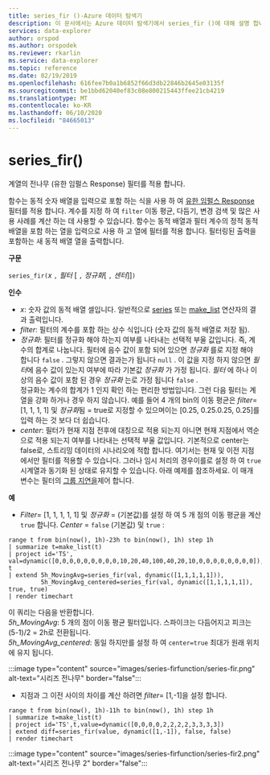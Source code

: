```yaml
---
title: series_fir ()-Azure 데이터 탐색기
description: 이 문서에서는 Azure 데이터 탐색기에서 series_fir ()에 대해 설명 합니다.
services: data-explorer
author: orspod
ms.author: orspodek
ms.reviewer: rkarlin
ms.service: data-explorer
ms.topic: reference
ms.date: 02/19/2019
ms.openlocfilehash: 616fee7b0a1b6852f66d3db22846b2645e03135f
ms.sourcegitcommit: be1bbd62040ef83c08e800215443ffee21cb4219
ms.translationtype: MT
ms.contentlocale: ko-KR
ms.lasthandoff: 06/10/2020
ms.locfileid: "84665013"
---
```

# <a name="series_fir"></a>series_fir()

계열의 전나무 (유한 임펄스 Response) 필터를 적용 합니다.  

함수는 동적 숫자 배열을 입력으로 포함 하는 식을 사용 하 여 [유한 임펄스 Response](https://en.wikipedia.org/wiki/Finite_impulse_response) 필터를 적용 합니다. 계수를 지정 하 여 `filter` 이동 평균, 다듬기, 변경 검색 및 많은 사용 사례를 계산 하는 데 사용할 수 있습니다. 함수는 동적 배열과 필터 계수의 정적 동적 배열을 포함 하는 열을 입력으로 사용 하 고 열에 필터를 적용 합니다. 필터링된 출력을 포함하는 새 동적 배열 열을 출력합니다.  

**구문**

`series_fir(`*x* `,` *필터* [ `,` *정규화*[ `,` *센터*]]`)`

**인수**

* *x*: 숫자 값의 동적 배열 셀입니다. 일반적으로 [series](make-seriesoperator.md) 또는 [make_list](makelist-aggfunction.md) 연산자의 결과 출력입니다.
* *filter*: 필터의 계수를 포함 하는 상수 식입니다 (숫자 값의 동적 배열로 저장 됨).
* *정규화*: 필터를 정규화 해야 하는지 여부를 나타내는 선택적 부울 값입니다. 즉, 계수의 합계로 나눕니다. 필터에 음수 값이 포함 되어 있으면 *정규화* 를로 지정 해야 합니다 `false` . 그렇지 않으면 결과는가 됩니다 `null` . 이 값을 지정 하지 않으면 *필터*에 음수 값이 있는지 여부에 따라 기본값 *정규화* 가 가정 됩니다. *필터* 에 하나 이상의 음수 값이 포함 된 경우 *정규화* 는로 가정 됩니다 `false` .  
정규화는 계수의 합계가 1 인지 확인 하는 편리한 방법입니다. 그런 다음 필터는 계열을 강화 하거나 경우 하지 않습니다. 예를 들어 4 개의 bin의 이동 평균은 *filter*= [1, 1, 1, 1] 및 *정규화*됨 = true로 지정할 수 있으며이는 [0.25, 0.25.0.25, 0.25]를 입력 하는 것 보다 더 쉽습니다.
* *center*: 필터가 현재 지점 전후에 대칭으로 적용 되는지 아니면 현재 지점에서 역순으로 적용 되는지 여부를 나타내는 선택적 부울 값입니다. 기본적으로 center는 false로, 스트리밍 데이터의 시나리오에 적합 합니다. 여기서는 현재 및 이전 지점 에서만 필터를 적용할 수 있습니다. 그러나 임시 처리의 경우이를로 설정 하 여 `true` 시계열과 동기화 된 상태로 유지할 수 있습니다. 아래 예제를 참조하세요. 이 매개 변수는 필터의 [그룹 지연을](https://en.wikipedia.org/wiki/Group_delay_and_phase_delay)제어 합니다.

**예**

* *Filter*= [1, 1, 1, 1, 1] 및 *정규화* = (기본값)를 설정 하 여 5 개 점의 이동 평균을 계산 `true` 합니다. *Center* = `false` (기본값) 및 `true` :

<!-- csl: https://help.kusto.windows.net:443/Samples -->
```kusto
range t from bin(now(), 1h)-23h to bin(now(), 1h) step 1h
| summarize t=make_list(t)
| project id='TS', val=dynamic([0,0,0,0,0,0,0,0,0,10,20,40,100,40,20,10,0,0,0,0,0,0,0,0]), t
| extend 5h_MovingAvg=series_fir(val, dynamic([1,1,1,1,1])),
         5h_MovingAvg_centered=series_fir(val, dynamic([1,1,1,1,1]), true, true)
| render timechart
```

이 쿼리는 다음을 반환합니다.  
*5h_MovingAvg*: 5 개의 점이 이동 평균 필터입니다. 스파이크는 다듬어지고 피크는 (5-1)/2 = 2h로 전환됩니다.  
*5h_MovingAvg_centered*: 동일 하지만를 설정 하 여 `center=true` 최대가 원래 위치에 유지 됩니다.

:::image type="content" source="images/series-firfunction/series-fir.png" alt-text="시리즈 전나무" border="false":::

* 지점과 그 이전 사이의 차이를 계산 하려면 *filter*= [1,-1]을 설정 합니다.

<!-- csl: https://help.kusto.windows.net:443/Samples -->
```kusto
range t from bin(now(), 1h)-11h to bin(now(), 1h) step 1h
| summarize t=make_list(t)
| project id='TS',t,value=dynamic([0,0,0,0,2,2,2,2,3,3,3,3])
| extend diff=series_fir(value, dynamic([1,-1]), false, false)
| render timechart
```

:::image type="content" source="images/series-firfunction/series-fir2.png" alt-text="시리즈 전나무 2" border="false":::
